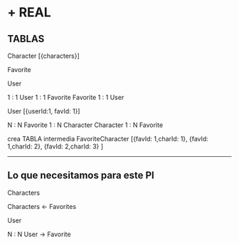 # + REAL

## TABLAS
Character [{characters}]

Favorite

User

1 : 1
User 1 : 1 Favorite
Favorite 1 : 1 User

User [{userId:1, favId: 1}]


N : N
Favorite 1 : N Character
Character 1 : N Favorite

crea TABLA intermedia
FavoriteCharacter [{favId: 1,charId: 1}, {favId: 1,charId: 2}, {favId: 2,charId: 3} ]

---
## Lo que necesitamos para este PI
Characters

Characters <- Favorites

User

N : N
User -> Favorite